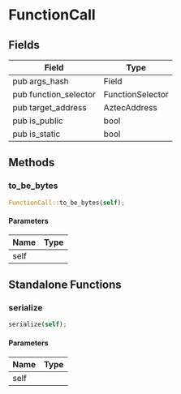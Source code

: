 # FunctionCall

## Fields
| Field | Type |
| --- | --- |
| pub args_hash | Field |
| pub function_selector | FunctionSelector |
| pub target_address | AztecAddress |
| pub is_public | bool |
| pub is_static | bool |

## Methods

### to_be_bytes

```rust
FunctionCall::to_be_bytes(self);
```

#### Parameters
| Name | Type |
| --- | --- |
| self |  |

## Standalone Functions

### serialize

```rust
serialize(self);
```

#### Parameters
| Name | Type |
| --- | --- |
| self |  |

